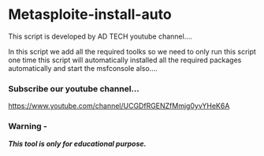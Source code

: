 # Metasploite-install-auto

This script is developed by AD TECH youtube channel....

In this script we add all the required toolks so we need to only run this script one time this script will automatically installed all the required packages automatically and start the msfconsole also....

### Subscribe our youtube channel...

https://www.youtube.com/channel/UCGDfRGENZfMmjg0yvYHeK6A


### Warning -
***This tool is only for educational purpose.***
